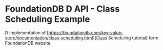# FoundationDB D API - Class Scheduling Example #

D implementation of [https://foundationdb.com/key-value-store/documentation/class-scheduling.html](Class Scheduling tutorial) form FoundationDB website.
